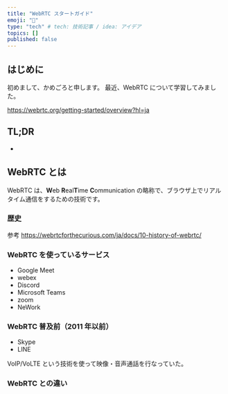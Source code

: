 ```yaml
---
title: "WebRTC スタートガイド"
emoji: "🙆"
type: "tech" # tech: 技術記事 / idea: アイデア
topics: []
published: false
---
```


## はじめに

初めまして、かめごろと申します。
最近、WebRTC について学習してみました。

https://webrtc.org/getting-started/overview?hl=ja

## TL;DR

-

## WebRTC とは

WebRTC は、**W**eb **R**eal**T**ime **C**ommunication の略称で、ブラウザ上でリアルタイム通信をするための技術です。

### 歴史

参考
https://webrtcforthecurious.com/ja/docs/10-history-of-webrtc/

### WebRTC を使っているサービス

- Google Meet
- webex
- Discord
- Microsoft Teams
- zoom
- NeWork

### WebRTC 普及前（2011 年以前）

- Skype
- LINE

VoIP/VoLTE という技術を使って映像・音声通話を行なっていた。

### WebRTC との違い
